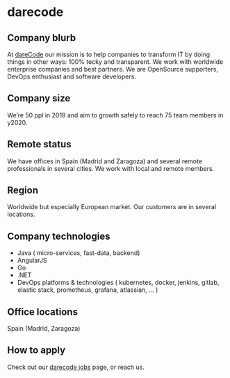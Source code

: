 # darecode

## Company blurb

At [dareCode](https://dareCode.com) our mission is to help companies to transform IT by doing things in other ways: 100% tecky and transparent. We work with worldwide enterprise companies and best partners. We are OpenSource supporters, DevOps enthusiast and software developers.

## Company size

We’re 50 ppl in 2019 and aim to growth safely to reach 75 team members in y2020.

## Remote status

We have offices in Spain (Madrid and Zaragoza) and several remote professionals in several cities. We work with local and remote members.

## Region

Worldwide but especially European market. Our customers are in several locations.

## Company technologies

* Java ( micro-services, fast-data, backend)
* AngularJS
* Go
* .NET
* DevOps platforms & technologies ( kubernetes, docker, jenkins, gitlab, elastic stack, prometheus, grafana, atlassian,  ... )

## Office locations

Spain (Madrid, Zaragoza)

## How to apply

Check out our [darecode jobs](https://darecode.com/job) page, or reach us.
